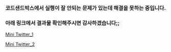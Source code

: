### 코드샌드박스에서 실행이 잘 안되는 문제가 있는데 해결을 못하는 중입니다.

### 아래 링크에서 결과물 확인해주시면 감사하겠습니다;;
[Mini Twitter_1](http://apresmidi.cloud:3000/)

[Mini Twitter_2](220.119.73.171:3000/)
